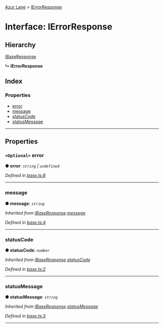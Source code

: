 [Azur Lane](../README.md) > [IErrorResponse](../interfaces/ierrorresponse.md)

# Interface: IErrorResponse

## Hierarchy

 [IBaseResponse](ibaseresponse.md)

**↳ IErrorResponse**

## Index

### Properties

* [error](ierrorresponse.md#error)
* [message](ierrorresponse.md#message)
* [statusCode](ierrorresponse.md#statuscode)
* [statusMessage](ierrorresponse.md#statusmessage)

---

## Properties

<a id="error"></a>

### `<Optional>` error

**● error**: *`string` \| `undefined`*

*Defined in [base.ts:8](https://github.com/KurozeroPB/AzurLane/blob/0054835/lib/base.ts#L8)*

___
<a id="message"></a>

###  message

**● message**: *`string`*

*Inherited from [IBaseResponse](ibaseresponse.md).[message](ibaseresponse.md#message)*

*Defined in [base.ts:4](https://github.com/KurozeroPB/AzurLane/blob/0054835/lib/base.ts#L4)*

___
<a id="statuscode"></a>

###  statusCode

**● statusCode**: *`number`*

*Inherited from [IBaseResponse](ibaseresponse.md).[statusCode](ibaseresponse.md#statuscode)*

*Defined in [base.ts:2](https://github.com/KurozeroPB/AzurLane/blob/0054835/lib/base.ts#L2)*

___
<a id="statusmessage"></a>

###  statusMessage

**● statusMessage**: *`string`*

*Inherited from [IBaseResponse](ibaseresponse.md).[statusMessage](ibaseresponse.md#statusmessage)*

*Defined in [base.ts:3](https://github.com/KurozeroPB/AzurLane/blob/0054835/lib/base.ts#L3)*

___

